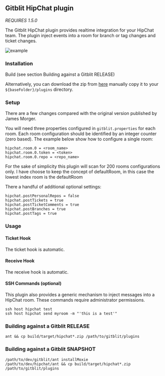 ## Gitblit HipChat plugin

*REQUIRES 1.5.0*

The Gitblit HipChat plugin provides realtime integration for your HipChat team.  The plugin inject events into a room for branch or tag changes and ticket changes.

![example](example.png "Example integration")

### Installation

Build (see section Building against a Gitblit RELEASE)

Alternatively, you can download the zip from [here](http://plugins.gitblit.com) manually copy it to your `${baseFolder}/plugins` directory.

### Setup

There are a few changes compared with the original version published by James Morger.

You will need three  properties  configured in `gitblit.properties` for each room.
Each room configuration should be identified by an integer counter (zero based).
The example below show how to configure a single room:

    hipchat.room.0 = <room_name>
    hipchat.room.0.token = <token>
    hipchat.room.0.repo = <repo_name>
    
For the sake of simplicity this plugin will scan for 200 rooms configurations only.
I have choose to keep the concept of defaultRoom, in this case the lowest index room is the defaultRoom

There a handful of additional optional settings:

    hipchat.postPersonalRepos = false
    hipchat.postTickets = true
    hipchat.postTicketComments = true
    hipchat.postBranches = true
    hipchat.postTags = true

### Usage

#### Ticket Hook

The ticket hook is automatic.

#### Receive Hook

The receive hook is automatic.

#### SSH Commands (optional)

This plugin also provides a generic mechanism to inject messages into a HipChat room.  These commands require administrator permissions.

    ssh host hipchat test
    ssh host hipchat send myroom -m "'this is a test'"

### Building against a Gitblit RELEASE

    ant && cp build/target/hipchat*.zip /path/to/gitblit/plugins

### Building against a Gitblit SNAPSHOT

    /path/to/dev/gitblit/ant installMoxie
    /path/to/dev/hipchat/ant && cp build/target/hipchat*.zip /path/to/gitblit/plugins

